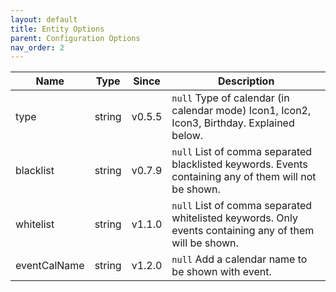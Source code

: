 ```yaml
---
layout: default
title: Entity Options
parent: Configuration Options
nav_order: 2
---
```


| Name         |  Type  | Since  | Description                                                                                            |
| ------------ | :----: | :----: | ------------------------------------------------------------------------------------------------------ |
| type         | string | v0.5.5 | `null` Type of calendar (in calendar mode) Icon1, Icon2, Icon3, Birthday. Explained below.             |
| blacklist    | string | v0.7.9 | `null` List of comma separated blacklisted keywords. Events containing any of them will not be shown.  |
| whitelist    | string | v1.1.0 | `null` List of comma separated whitelisted keywords. Only events containing any of them will be shown. |
| eventCalName | string | v1.2.0 | `null` Add a calendar name to be shown with event.                                                     |

